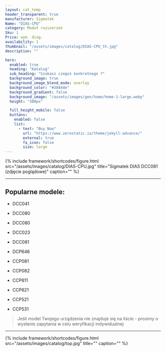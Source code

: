 ```yaml
---
layout: cat_temp
header_transparent: true
manufacturer: Sigmatek
Name: "DIAS-CPU"
category: Moduł rozszerzeń
Sku: 1
Price: wym. diag.
availability: 1
thumbnail: "/assets/images/catalog/DIAS-CPU_th.jpg"
description: ""

hero:
  enabled: true
  heading: "Katalog"
  sub_heading: "Szukasz czegoś konkretnego ?"
  background_image: true
  background_image_blend_mode: overlay
  background_color: "#38444e"
  background_gradient: false
  background_image: "/assets/images/gen/home/home-1-large.webp"
  height: "300px"

  full_height_mobile: false
  buttons:
    enabled: false
    list:
      - text: "Buy Now"
        url: "https://www.zerostatic.io/theme/jekyll-advance/"
        external: true
        fa_icon: false
        size: large
---
```

{% include framework/shortcodes/figure.html src="/assets/images/catalog/DIAS-CPU.jpg" title="Sigmatek DIAS DCC081 (zdjęcie poglądowe)" caption="" %}



---

Popularne modele:
---

- DCC041

- DCC080

- DCC080

- DCC023

- DCC081

- DCP646

- CCP081

- CCP082

- CCP611

- CCP621

- CCP521

- CCP531

>Jeśli model Twojego urządzenia nie znajduje się na liście - prosimy o wysłanie zapytania w celu weryfikacji indywidualnej

---
{% include framework/shortcodes/figure.html src="/assets/images/catalog/top.jpg" title="" caption="" %}


